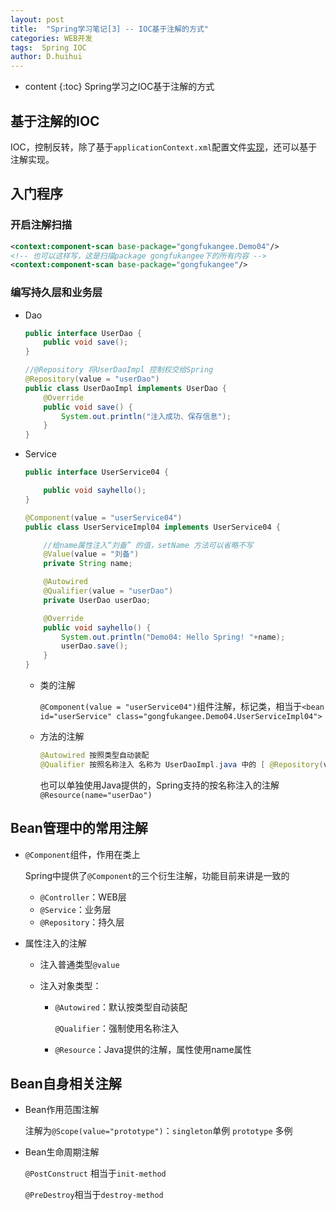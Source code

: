 ```yaml
---
layout: post
title:  "Spring学习笔记[3] -- IOC基于注解的方式"
categories: WEB开发
tags:  Spring IOC
author: D.huihui
---
```

* content
{:toc}
Spring学习之IOC基于注解的方式



## 基于注解的IOC

IOC，控制反转，除了基于`applicationContext.xml`配置文件[实现](https://gongfukangee.github.io/2018/03/04/Spring-1-IOC/)，还可以基于注解实现。

## 入门程序

### 开启注解扫描

```xml
<context:component-scan base-package="gongfukangee.Demo04"/>
<!-- 也可以这样写，这是扫描package gongfukangee下的所有内容 -->
<context:component-scan base-package="gongfukangee"/>
```

### 编写持久层和业务层

- Dao

  ```java
  public interface UserDao {
      public void save();
  }

  //@Repository 将UserDaoImpl 控制权交给Spring
  @Repository(value = "userDao")
  public class UserDaoImpl implements UserDao {
      @Override
      public void save() {
          System.out.println("注入成功、保存信息");
      }
  }
  ```

- Service

  ```java
  public interface UserService04 {

      public void sayhello();
  }

  @Component(value = "userService04")
  public class UserServiceImpl04 implements UserService04 {

      //给name属性注入“刘备” 的值，setName 方法可以省略不写
      @Value(value = "刘备")
      private String name;

      @Autowired
      @Qualifier(value = "userDao")
      private UserDao userDao;

      @Override
      public void sayhello() {
          System.out.println("Demo04: Hello Spring! "+name);
          userDao.save();
      }
  }
  ```

  - 类的注解

    `@Component(value = "userService04")`组件注解，标记类，相当于`<bean id="userService" class="gongfukangee.Demo04.UserServiceImpl04"> `

  - 方法的注解

    ```java
    @Autowired 按照类型自动装配
    @Qualifier 按照名称注入 名称为 UserDaoImpl.java 中的 [ @Repository(value = "userDao"）]
    ```

    也可以单独使用Java提供的，Spring支持的按名称注入的注解`@Resource(name="userDao") `

## Bean管理中的常用注解

- `@Component`组件，作用在类上

  Spring中提供了`@Component`的三个衍生注解，功能目前来讲是一致的

  - `@Controller`：WEB层
  - `@Service`：业务层
  - `@Repository`：持久层

- 属性注入的注解

  - 注入普通类型`@value`

  - 注入对象类型：

    - `@Autowired`：默认按类型自动装配

      `@Qualifier`：强制使用名称注入

    - `@Resource`：Java提供的注解，属性使用name属性

## Bean自身相关注解

- Bean作用范围注解

  注解为`@Scope(value="prototype")`：`singleton`单例   `prototype` 多例

- Bean生命周期注解

  `@PostConstruct` 相当于`init-method`

  `@PreDestroy`相当于`destroy-method`



